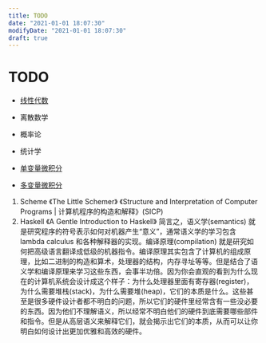 ```yaml
---
title: TODO
date: "2021-01-01 18:07:30"
modifyDate: "2021-01-01 18:07:30"
draft: true
---
```

# TODO

- [线性代数](http://open.163.com/special/opencourse/daishu.html)

- 离散数学
- 概率论
- 统计学
- [单变量微积分](http://open.163.com/movie/2006/8/M/L/M6GLI5A07_M6GLJH1ML.html)
- [多变量微积分](http://open.163.com/special/opencourse/multivariable.html)

1. Scheme
   《The Little Schemer》
   《Structure and Interpretation of Computer Programs | 计算机程序的构造和解释》(SICP)
2. Haskell
   《A Gentle Introduction to Haskell》
   简言之，语义学(semantics) 就是研究程序的符号表示如何对机器产生“意义”，通常语义学的学习包含 lambda calculus 和各种解释器的实现。编译原理(compilation) 就是研究如何把高级语言翻译成低级的机器指令。编译原理其实包含了计算机的组成原理，比如二进制的构造和算术，处理器的结构，内存寻址等等。但是结合了语义学和编译原理来学习这些东西，会事半功倍。因为你会直观的看到为什么现在的计算机系统会设计成这个样子：为什么处理器里面有寄存器(register)，为什么需要堆栈(stack)，为什么需要堆(heap)，它们的本质是什么。这些甚至是很多硬件设计者都不明白的问题，所以它们的硬件里经常含有一些没必要的东西。因为他们不理解语义，所以经常不明白他们的硬件到底需要哪些部件和指令。但是从高层语义来解释它们，就会揭示出它们的本质，从而可以让你明白如何设计出更加优雅和高效的硬件。
